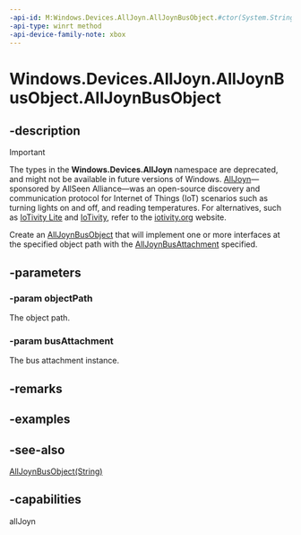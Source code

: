```yaml
---
-api-id: M:Windows.Devices.AllJoyn.AllJoynBusObject.#ctor(System.String,Windows.Devices.AllJoyn.AllJoynBusAttachment)
-api-type: winrt method
-api-device-family-note: xbox
---
```


<!-- Method syntax
public AllJoynBusObject(System.String objectPath, Windows.Devices.AllJoyn.AllJoynBusAttachment busAttachment)
-->

# Windows.Devices.AllJoyn.AllJoynBusObject.AllJoynBusObject

## -description

> [!IMPORTANT]
> The types in the **Windows.Devices.AllJoyn** namespace are deprecated, and might not be available in future versions of Windows. [AllJoyn](https://openconnectivity.org/technology/reference-implementation/alljoyn/)&mdash;sponsored by AllSeen Alliance&mdash;was an open-source discovery and communication protocol for Internet of Things (IoT) scenarios such as turning lights on and off, and reading temperatures. For alternatives, such as [IoTivity Lite](https://github.com/iotivity/iotivity-lite) and [IoTivity](https://github.com/iotivity/iotivity), refer to the [iotivity.org](https://iotivity.org/) website.

Create an [AllJoynBusObject](alljoynbusobject.md) that will implement one or more interfaces at the specified object path with the [AllJoynBusAttachment](alljoynbusattachment.md) specified.

## -parameters
### -param objectPath
The object path.

### -param busAttachment
The bus attachment instance.

## -remarks

## -examples

## -see-also
[AllJoynBusObject(String)](alljoynbusobject_alljoynbusobject_290278668.md)
## -capabilities
allJoyn
